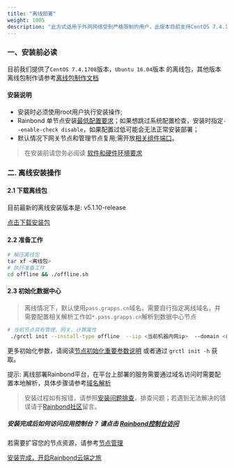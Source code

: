 ```yaml
---
title: "离线部署"
weight: 1005
description: "此方式适用于外网网络受到严格限制的用户，此版本目前支持CentOS 7.4.1708系统，Ubuntu 16.04 系统"
---
```


### 一、安装前必读

目前我们提供了`CentOS 7.4.1708`版本，`Ubuntu 16.04`版本 的离线包，其他版本离线包制作请参考[离线包制作文档](../op-guide/offline-package/)

#### 安装说明

- 安装时必须使用root用户执行安装操作;
- Rainbond 单节点安装[最低配置要求](../op-guide/recommendation/#六-服务器要求)；如果想跳过系统配置检查，安装时指定`--enable-check disable`，如果配置过低可能会无法正常安装部署；
- 默认情况下网关节点和管理节点复用;需开放[相关组件端口](../op-guide/required_ports/)。

> 在安装前请您务必阅读 [软件和硬件环境要求](../op-guide/recommendation/)

### 二. 离线安装操作

#### 2.1 下载离线包

目前最新的离线安装版本是: v5.1.10-release

<a href="https://rainbond-pkg.oss-cn-shanghai.aliyuncs.com/offline/dev/offline.2020-01-07-5.1.10.tgz">点击下载安装包</a>

#### 2.2 准备工作
```bash
# 解压离线包
tar xf <离线包>
# 执行准备工作
cd offline && ./offline.sh
```

#### 2.3 初始化数据中心

 
> 离线情况下，默认使用`pass.grapps.cn`域名，需要自行指定离线域名，并需要配置相关解析工作如`*.pass.grapps.cn`解析到数据中心节点  


```bash
# 当前节点具有管理、网关、计算属性
 ./grctl init --install-type offline  --iip <当前机器内网ip>  --domain <自定义域名>
```
 
更多初始化参数，请阅读[节点初始化重要参数说明](../tools/grctl/#节点初始化重要参数说明) 或者通过 `grctl init -h` 获取。

 提示: 离线部署Rainbond平台，在平台上部署的服务需要通过域名访问时需要配置本地解析，具体步骤请参考[域名解析](https://t.goodrain.com/t/topic/1239)
 
> 安装过程如有报错，请参照[安装问题排查](../../Troubleshoot/install-problem/)，排查问题；若遇到无法解决的错误请于[Rainbond社区](https://t.goodrain.com)留言。

##### 安装完成后如何访问应用控制台？ 请点击 [Rainbond控制台访问](../backstage/visit)

若需要扩容您的节点资源，请参考[节点管理](../management/node/#添加节点)
 
[安装完成，开启Rainbond云端之旅](../../user-manual/user-registration-login/user-register/)


